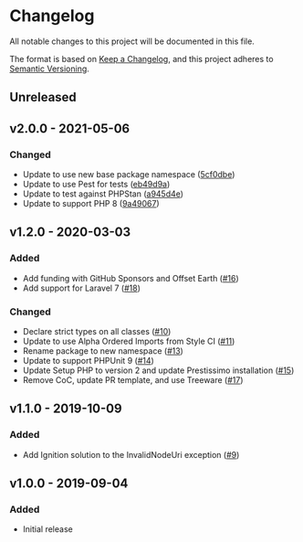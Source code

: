 # Changelog

All notable changes to this project will be documented in this file.

The format is based on [Keep a Changelog](https://keepachangelog.com), and this project adheres to [Semantic Versioning](https://semver.org).

## Unreleased

## v2.0.0 - 2021-05-06

### Changed
- Update to use new base package namespace ([5cf0dbe](https://github.com/owenvoke/laravel-arionum/commit/5cf0dbeb7afb7b916ed336eea21eb87d15bec8fa))
- Update to use Pest for tests ([eb49d9a](https://github.com/owenvoke/laravel-arionum/commit/eb49d9a0b06b5bb5ccf4703fa1a802b2ae41e803))
- Update to test against PHPStan ([a945d4e](https://github.com/owenvoke/laravel-arionum/commit/a945d4ebacc81af40e026cc1615b85f821617796))
- Update to support PHP 8 ([9a49067](https://github.com/owenvoke/laravel-arionum/commit/9a49067371cf230a158f5f4d23c607161359e434))

## v1.2.0 - 2020-03-03

### Added
- Add funding with GitHub Sponsors and Offset Earth ([#16](https://github.com/owenvoke/laravel-arionum/pull/16))
- Add support for Laravel 7 ([#18](https://github.com/owenvoke/laravel-arionum/pull/18))

### Changed
- Declare strict types on all classes ([#10](https://github.com/owenvoke/laravel-arionum/pull/10))
- Update to use Alpha Ordered Imports from Style CI ([#11](https://github.com/owenvoke/laravel-arionum/pull/11))
- Rename package to new namespace ([#13](https://github.com/owenvoke/laravel-arionum/pull/13))
- Update to support PHPUnit 9 ([#14](https://github.com/owenvoke/laravel-arionum/pull/14))
- Update Setup PHP to version 2 and update Prestissimo installation ([#15](https://github.com/owenvoke/laravel-arionum/pull/15))
- Remove CoC, update PR template, and use Treeware ([#17](https://github.com/owenvoke/laravel-arionum/pull/17))

## v1.1.0 - 2019-10-09

### Added
- Add Ignition solution to the InvalidNodeUri exception ([#9](https://github.com/owenvoke/laravel-arionum/pull/9))

## v1.0.0 - 2019-09-04

### Added
- Initial release
